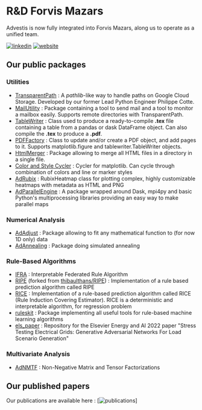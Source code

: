 # R&D Forvis Mazars 

Advestis is now fully integrated into Forvis Mazars, along us to operate as a unified team.  

[![linkedin](https://img.shields.io/badge/LinkedIn-Advestis-blue)](https://www.linkedin.com/company/advestis/)
[![website](https://img.shields.io/badge/website-Advestis.com-blue)](https://www.advestis.com/)

## Our public packages

### Utilities

* [TransparentPath](https://github.com/Advestis/transparentpath) : A _pathlib_-like way to handle paths on Google Cloud Storage. Developed by our former Lead Python Engineer Philippe Cotte.
* [MailUtility](https://github.com/Advestis/mailutility) : Package containing a tool to send mail and a tool to monitor a mailbox easily. Supports remote directories with TransparentPath.
* [TableWriter](https://github.com/cottephi/tablewriter) : Class used to produce a ready-to-compile **.tex** file containing a table from a pandas or dask DataFrame object. Can also compile the **.tex** to produce a **.pdf**.
* [PDFFactory](https://github.com/Advestis/pdffactory) : Class to update and/or create a PDF object, and add pages to it. Supports matplotlib.figure and tablewriter.TableWriter objects.
* [HtmlMerger](https://github.com/Advestis/htmlmerger) : Package allowing to merge all HTML files in a directory in a single file.
* [Color and Style Cycler](https://github.com/Advestis/color-style-cycler) : Cycler for matplotlib. Can cycle through combination of colors and line or marker styles
* [AdRubix](https://github.com/Advestis/adrubix) : RubixHeatmap class for plotting complex, highly customizable heatmaps with metadata as HTML and PNG
* [AdParallelEngine](https://github.com/Advestis/adparallelengine) : A package wrapped around Dask, mpi4py and basic Python's multiprocessing libraries providing an easy way to make parallel maps

### Numerical Analysis

* [AdAdjust](https://github.com/Advestis/adadjust) : Package allowing to fit any mathematical function to (for now 1D only) data
* [AdAnnealing](https://github.com/Advestis/adannealing) : Package doing simulated annealing

### Rule-Based Algorithms

* [IFRA](https://github.com/Advestis/ifra) : Interpretable Federated Rule Algorithm
* [RIPE](https://github.com/Advestis/RIPE) (forked from [thibaulthans/RIPE](https://github.com/thibaulthans/RIPE)) : Implementation of a rule based prediction algorithm called RIPE
* [RICE](https://github.com/Advestis/RICE) : Implementation of a rule-based prediction algorithm called RICE (Rule Induction Covering Estimator). RICE is a deterministic and interpretable algorithm, for regression problem
* [ruleskit](https://github.com/Advestis/ruleskit) : Package implementing all useful tools for rule-based machine learning algorithms
* [els_paper](https://github.com/Advestis/els_paper) : Repository for the Elsevier Energy and AI 2022 paper "Stress Testing Electrical Grids: Generative Adversarial Networks For Load Scenario Generation"

### Multivariate Analysis

* [AdNMTF](https://github.com/Advestis/adnmtf) : Non-Negative Matrix and Tensor Factorizations

## Our published papers

Our publications are available here : [![publications](https://www.advestis.com/research)] 
